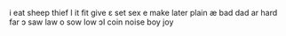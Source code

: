 i eat sheep thief
I  it fit give
ε set sex
e make later plain
æ bad dad
ar  hard far
ɔ  saw law
o sow low
ɔI coin noise boy joy